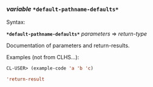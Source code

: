 ### <em>variable</em> <strong>`*default-pathname-defaults*`</strong>

Syntax:

<strong>`*default-pathname-defaults*`</strong> <em>parameters</em> => <em>return-type</em>

Documentation of parameters and return-results.

Examples (not from CLHS...):

```lisp
CL-USER> (example-code 'a 'b 'c)

'return-result
```
